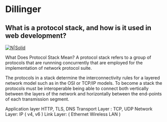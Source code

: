 # Dillinger
## What is a protocol stack, and how is it used in web development?

[![N|Solid](https://upload.wikimedia.org/wikipedia/commons/thumb/8/8d/OSI_Model_v1.svg/408px-OSI_Model_v1.svg.png)](https://en.wikipedia.org/wiki/Protocol_stack)

What Does Protocol Stack Mean?
A protocol stack refers to a group of protocols that are runnning concurrently that are employed for the implementation of network protocol suite.

The protocols in a stack determine the interconnectivity rules for a layered network model such as in the OSI or TCP/IP models. To become a stack the protocols must be interoperable being able to connect both vertically between the layers of the network and horizontally between the end-points of each transmission segment.

Application layer HTTP, TLS, DNS
Transport Layer : TCP, UDP
Network Layer: IP ( v4, v6 )
Link Layer: ( Ethernet Wireless LAN )
